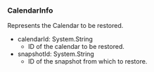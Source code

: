 ### CalendarInfo
Represents the Calendar to be restored.

- calendarId: System.String
  - ID of the calendar to be restored.
- snapshotId: System.String
  - ID of the snapshot from which to restore.
